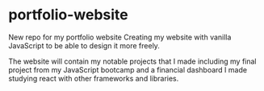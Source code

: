 # portfolio-website
New repo for my portfolio website
Creating my website with vanilla JavaScript to be able to design it more freely.


The website will contain my notable projects that I made including my final project from my JavaScript bootcamp and a financial dashboard I made studying react with other frameworks and libraries.

